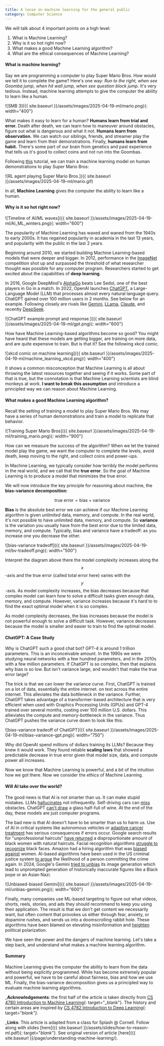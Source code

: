 ```yaml
---
title: A lense on machine learning for the general public
category: Computer Science
---
```


We will talk about 4 important points on a high level:
1. What is Machine Learning?
2. Why is it so hot right now?
3. What makes a good Machine Learning algorithm?
4. What are the ethical consequences of Machine Learning? <!-- more --> 

#### What is machine learning?

Say we are programming a computer to play Super Mario Bros. How would we tell it to complete the game? Here's one way: _Run to the right, when see Goomba jump, when hit wall jump, when see question block jump._ It's very tedious. Instead, machine learning attempts to give the computer the ability to learn like a human. 

![SMB 3]({{ site.baseurl }}/assets/images/2025-04-19-ml/mario.png){: width="400"}

What makes it easy to learn for a human? **Humans learn from trial and error.** Death after death, we can learn how to maneuver around obstacles, figure out what is dangerous and what it not. **Humans learn from observation.** We can watch our siblings, friends, and streamer play the game and learn from their demonstrations. Finally, **humans learn from habit.** There's some part of our brain from genetics and past experience that tells us it's good to collect coins and not run into the Goombas. 

Following [this](https://pytorch.org/tutorials/intermediate/mario_rl_tutorial.html) tutorial, we can train a machine learning model on human demonstrations to play Super Mario Bros: 

![RL agent playing Super Mario Bros.]({{ site.baseurl }}/assets/images/2025-04-19-ml/mario.gif)

In all, **Machine Learning** gives the computer the ability to learn like a human.

#### Why is it so hot right now?

![Timeline of AI/ML waves]({{ site.baseurl }}/assets/images/2025-04-19-ml/AI_ML_winters.png){: width="600"}

The popularity of Machine Learning has waxed and waned from the 1940s to early 2000s. It has regained popularity in academia in the last 13 years, and popularity with the public in the last 2 years. 

Beginning around 2010, we started building Machine Learning-based models that were deeper and bigger. In 2012, performance in the [ImageNet](https://machinelearningmastery.com/introduction-to-the-imagenet-large-scale-visual-recognition-challenge-ilsvrc/) competition shot up and surpassed the threshold of what researcher thought was possible for any computer program. Researchers started to get excited about the capabilities of **deep learning**.

In 2016, Google DeepMind's [AlphaGo](https://deepmind.google/research/breakthroughs/alphago/) beats Lee Sedol, one of the best players in Go in a match. In 2022, OpenAI launches [ChatGPT](https://openai.com/index/chatgpt/), a Large-Language Model (LLM) that processes almost every natural language query. ChatGPT gained over 100 million users in 2 months. See below for an example. Following closely are rivals like [Gemini](https://gemini.google.com/app), [LLama](https://www.llama.com/), [Claude](https://www.anthropic.com/claude), and recently [DeepSeek](https://www.deepseek.com/en).

![ChatGPT example prompt and response.]({{ site.baseurl }}/assets/images/2025-04-19-ml/gpt.png){: width="600"}

How have Machine Learning-based algorithms become so good? You might have heard that these models are getting bigger, are training on more data, and are quite expensive to train. But is that it? See the following xkcd comic.

![xkcd comic on machine learning]({{ site.baseurl }}/assets/images/2025-04-19-ml/machine_learning_xkcd.png){: width="400"}

It shows a common misconception that Machine Learning is all about throwing the latest resources together and seeing if it works. Some part of that is true, but the connotation is that Machine Learning scientists are blind monkeys at work. **I want to break this assumption** and introduce a principled way we can reason about Machine Learning.

#### What makes a good Machine Learning algorithm?
Recall the setting of training a model to play Super Mario Bros. We may have a series of human demonstrations and train a model to replicate that behavior.

![Training Super Mario Bros]({{ site.baseurl }}/assets/images/2025-04-19-ml/training_mario.png){: width="900"}

How can we measure the success of the algorithm? When we let the trained model play the game, we want the computer to complete the levels, avoid death, keep moving to the right, and collect coins and power-ups.

In Machine Learning, we typically consider how terribly the model performs in the real world, and we call that the **true error**. So the goal of Machine Learning is to produce a model that minimizes the true error.

We will now introduce the key principle for reasoning about machine, the **bias-variance decomposition**:

$$\textsf{true error} = \mathsf{bias} + \mathsf{variance}$$

**Bias** is the absolute best error we can achieve if our Machine Learning algorithm is given _unlimited_ data, memory, and compute. In the real world, it's not possible to have unlimited data, memory, and compute. So **variance** is the variation you usually have from the best error due to the limited data, memory, and compute. Typically, bias and variance have a tradeoff: as you increase one you decrease the other. 

![bias-variance tradeoff]({{ site.baseurl }}/assets/images/2025-04-19-ml/bv-tradeoff.png){: width="500"}

Interpret the diagram above there the model complexity increases along the $$x$$-axis and the true error (called total error here) varies with the $$y$$-axis. As model complexity increases, the bias decreases because that complex model can learn how to solve a difficult tasks given enough data, memory, and compute. However, variance increases because it's hard to to find the exact optimal model when it is so complex.

As model complexity decreases, the bias increases because the model is not powerful enough to solve a difficult task. However, variance decreases because the model is smaller and easier to train to find the optimal model.

#### ChatGPT: A Case Study

Why is ChatGPT such a good chat bot? GPT-4 is around 1 trillion parameters. This is an inconceivable amount. In the 1990s we were studying neural networks with a few hundred parameters, and in the 2010s with a few million parameters. If ChatGPT is so complex, then that explains why bias is so low. But isn't variance large, and wouldn't that make the true error large?

The trick is that we can lower the variance curve. First, ChatGPT is trained on a lot of data, essentially the entire internet. on text across the entire internet. This alleviates the data bottleneck in the variance. Further, ChatGPT takes advantage of a transformer-based architecture that is very efficient when used with Graphics Processing Units (GPUs) and GPT-4 trained over several months, costing over 100 million U.S. dollars. This allieviates the compute and memory-bottleneck in the variance. Thus ChatGPT pushes the variance curve down to look like this:

![bias-variance tradeoff of ChatGPT]({{ site.baseurl }}/assets/images/2025-04-19-ml/bias-variance-gpt.png){: width="750"}

Why did OpenAI spend millions of dollars training its LLMs? Because they knew it would work. They found reliable **scaling laws** that showed a predictable decrease in true error given that model size, data, and compute power all increases.

Now we know that Machine Learning is powerful, and a bit of the intuition how we got there. Now we consider the ethics of Machine Learning.

#### Will AI take over the world?

The good news is that AI is not smarter than us. It can make stupid mistakes. LLMs [hallucinates](https://www.evidentlyai.com/blog/llm-hallucination-examples) not infrequently. Self-driving cars can [miss](https://www.traffictechnologytoday.com/news/autonomous-vehicles/waymo-issues-recall-for-672-autonomous-vehicles-after-pole-collision.html) obstacles. ChatGPT [can't draw](https://www.youtube.com/watch?v=160F8F8mXlo) a glass half-full of wine. At the end of the day, these models are just computer programs.

The bad new is that AI doesn't have to be smarter than us to harm us. Use of AI in critical systems like autonomous vehicles or [adaptive cancer treatment](https://www.moffitt.org/newsroom/news-releases/moffitt-study-shows-ai-boosts-efficacy-of-cancer-treatment-but-doctors-remain-key) has serious consequences if errors occur.  Google search results for "unprofessional haircuts" [have returned](http://theguardian.com/technology/2016/apr/08/does-google-unprofessional-hair-results-prove-algorithms-racist-) a disproportionate amount of black women with natural haircuts. Facial recognition algorithms [struggle to recognize](https://www.wired.com/story/best-algorithms-struggle-recognize-black-faces-equally/) black faces. Amazon had a hiring algorithm that was [biased against](https://www.ml.cmu.edu/news/news-archive/2016-2020/2018/october/amazon-scraps-secret-artificial-intelligence-recruiting-engine-that-showed-biases-against-women.html) women. AI-based algorithms have been used in the US criminal justice system [to argue](https://www.technologyreview.com/2019/01/21/137783/algorithms-criminal-justice-ai/) the likelihood of a person committing the crime again. In 2024, Google's Gemini [tried to unbias](https://reason.com/2024/05/28/the-great-black-pope-and-asian-nazi-debacle-of-2024/) its image generation which lead to unprompted generation of historically inaccurate figures like a Black pope or an Asian Nazi.

![Unbiased-biased Gemini]({{ site.baseurl }}/assets/images/2025-04-19-ml/unbias-gemini.png){: width="600"}

Finally, many companies use ML-based targeting to figure out what videos, shorts, reels, stories, and ads they should recommend to keep you using their application. The result is that we don't get content we necessarily want, but often content that provokes us either through fear, anxiety, or dopamine rushes, and sends us into a doomscrolling rabbit hole. These algorithms have been blamed on elevating misinformation and [heighten](https://www.npr.org/2023/07/27/1190383104/new-study-shows-just-how-facebooks-algorithm-shapes-conservative-and-liberal-bub) political polarization.

We have seen the power and the dangers of machine learning. Let's take a step back, and understand what makes a machine learning algorithm.


#### Summary
Machine Learning gives the computer the ability to learn from the data without being explicitly programmed. While has become extremely popular and powerful, we have to be careful about fairness, bias and how we use ML. Finally, the bias-variance decomposition gives us a principled way to evaluate machine learning algorithms. 

_**Acknowledgements**: the first half of the article is taken directly from [CS 4780 Introduction to Machine Learning](https://www.cs.cornell.edu/courses/cs4780/2023fa/){: target="_blank"}. The history and certain areas are inspired by [CS 4782 Introduction to Deep Learning](https://www.cs.cornell.edu/courses/cs4782/2025sp/){: target="_blank"}._

_**Links**: This article is adapted from a class for Splash @ Cornell. Follow along with slides [here]({{ site.baseurl }}/assets/slides/how-to-reason-ml.pdf){: target="_blank"}._ See original version of article [here]({{ site.baseurl }}/page/understanding-machine-learning/).